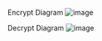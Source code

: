 Encrypt Diagram
![image](https://github.com/gunnersarus/Cryptography/assets/117579985/5e0b0b33-82c5-4cb9-9713-0bbbbec317d7)

Decrypt Diagram 
![image](https://github.com/DaoAnhThien/MMH/assets/117579985/2c46b872-254e-4b9e-a1bb-a77640337552)
